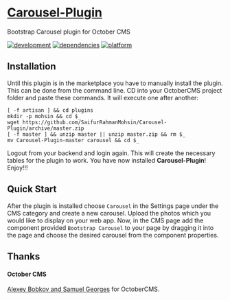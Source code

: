 # [Carousel-Plugin](https://github.com/SaifurRahmanMohsin/Carousel-Plugin) #
Bootstrap Carousel plugin for October CMS

[![development](https://img.shields.io/badge/state-Ready-red.svg)](https://img.shields.io/badge/state-Ready-red.svg)
[![dependencies](https://img.shields.io/badge/dependencies-Twitter%20Bootstrap-green.svg)](https://img.shields.io/badge/dependencies-Twitter%20Bootstrap-green.svg)
[![platform](https://img.shields.io/badge/platform-OctoberCMS-orange.svg)](https://img.shields.io/badge/platform-OctoberCMS-orange.svg)

## Installation ##

Until this plugin is in the marketplace you have to manually install the plugin. This can be done from the command line. CD into your OctoberCMS project folder and paste these commands. It will execute one after another:
```
[ -f artisan ] && cd plugins
mkdir -p mohsin && cd $_
wget https://github.com/SaifurRahmanMohsin/Carousel-Plugin/archive/master.zip
[ -f master ] && unzip master || unzip master.zip && rm $_
mv Carousel-Plugin-master carousel && cd $_

```
Logout from your backend and login again. This will create the necessary tables for the plugin to work. You have now installed **Carousel-Plugin**! Enjoy!!!

## Quick Start ##
After the plugin is installed choose `Carousel` in the Settings page under the CMS category and create a new carousel. Upload the photos which you would like to display on your web app. Now, in the CMS page add the component provided `Bootstrap Carousel` to your page by dragging it into the page and choose the desired carousel from the component properties.

## Thanks ##

#### October CMS ####
[Alexey Bobkov and Samuel Georges](http://octobercms.com) for OctoberCMS.